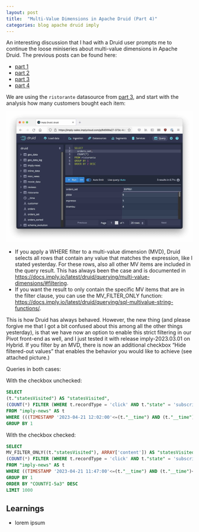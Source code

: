```yaml
---
layout: post
title:  "Multi-Value Dimensions in Apache Druid (Part 4)"
categories: blog apache druid imply
---
```


An interesting discussion that I had with a Druid user prompts me to continue the loose miniseries about multi-value dimensions in Apache Druid. The previous posts can be found here:

- [part 1](/2021/08/07/multivalue-dimensions-in-apache-druid-part-1/)
- [part 2](/2021/08/29/multivalue-dimensions-in-apache-druid-part-2/)
- [part 3](/2021/09/25/multivalue-dimensions-in-apache-druid-part-3/)
- [part 4](/2021/10/03/multivalue-dimensions-in-apache-druid-part-4/)


We are using the `ristorante` datasource from [part 3](/2021/09/25/multivalue-dimensions-in-apache-druid-part-3/), and start with the analysis how many customers bought each item:

![](/assets/2021-10-03-1-groupby-orders_set.jpeg)

- If you apply a WHERE filter to a multi-value dimension (MVD), Druid selects all rows that contain any value that matches the expression, like I stated yesterday. For these rows, also all other MV items are included in the query result. This has always been the case and is documented in https://docs.imply.io/latest/druid/querying/multi-value-dimensions/#filtering.
- If you want the result to only contain the specific MV items that are in the filter clause, you can use the MV_FILTER_ONLY function: https://docs.imply.io/latest/druid/querying/sql-multivalue-string-functions/.

This is how Druid has always behaved. However, the new thing (and please forgive me that I got a bit confused about this among all the other things yesterday), is that we have now an option to enable this strict filtering in our Pivot front-end as well, and I just tested it with release imply-2023.03.01 on Hybrid.
If you filter by an MVD, there is now an additional checkbox “Hide filtered-out values” that enables the behavior you would like to achieve (see attached picture.)

Queries in both cases:

With the checkbox unchecked:

```sql
SELECT
(t."statesVisited") AS "statesVisited",
(COUNT(*) FILTER (WHERE t.recordType = 'click' AND t."state" = 'subscribe')) AS "COUNTFI-5a3"
FROM "imply-news" AS t
WHERE (((TIMESTAMP '2023-04-21 12:02:00'<=(t."__time") AND (t."__time")<TIMESTAMP '2023-04-21 13:02:00') AND MV_OVERLAP((t."statesVisited"), ARRAY['content'])) AND MV_OVERLAP((t."statesVisited"), ARRAY['content','plusContent','home','subscribe','clickbait','affiliateLink','exitSession']))
GROUP BY 1
```

With the checkbox checked:

```sql
SELECT
MV_FILTER_ONLY((t."statesVisited"), ARRAY['content']) AS "statesVisited",
(COUNT(*) FILTER (WHERE t.recordType = 'click' AND t."state" = 'subscribe')) AS "COUNTFI-5a3"
FROM "imply-news" AS t
WHERE ((TIMESTAMP '2023-04-21 11:47:00'<=(t."__time") AND (t."__time")<TIMESTAMP '2023-04-21 12:47:00') AND MV_OVERLAP((t."statesVisited"), ARRAY['content']))
GROUP BY 1
ORDER BY "COUNTFI-5a3" DESC
LIMIT 1000
```

## Learnings

- lorem ipsum
